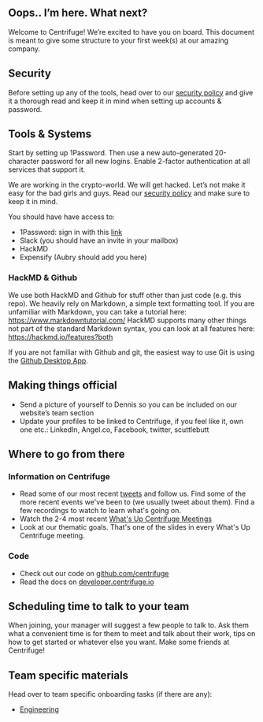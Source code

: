 ## Oops.. I’m here. What next?
Welcome to Centrifuge! We’re excited to have you on board. This document is meant to give some structure to 
your first week(s) at our amazing company.

## Security
Before setting up any of the tools, head over to our [security policy](../security/README.md) and give it a 
thorough read and keep it in mind when setting up accounts & password.

## Tools & Systems
Start by setting up 1Password. Then use a new auto-generated 20-character password for all new logins. Enable 
2-factor authentication at all services that support it.

We are working in the crypto-world. We will get hacked. Let’s not make it easy for the bad girls and guys. 
Read our [security policy](../it/security.md) and make sure to keep it in mind.

You should have have access to:
* 1Password: sign in with this [link](https://centrifuge.1password.com/teamjoin/invitation/5AKDCBAIF5GT3FEUZNQSJ4C2JY)
* Slack (you should have an invite in your mailbox)
* HackMD
* Expensify (Aubry should add you here)

### HackMD & Github
We use both HackMD and Github for stuff other than just code (e.g. this repo). We heavily rely on Markdown, a simple text formatting tool. If you are unfamiliar with Markdown, you can take a tutorial here: https://www.markdowntutorial.com/ HackMD supports many other things not part of the standard Markdown syntax, you can look at all features here: https://hackmd.io/features?both

If you are not familiar with Github and git, the easiest way to use Git is using the [Github Desktop App](https://help.github.com/en/desktop/getting-started-with-github-desktop).

## Making things official
* Send a picture of yourself to Dennis so you can be included on our website’s team section 
* Update your profiles to be linked to Centrifuge, if you feel like it, own one etc.: LinkedIn, Angel.co, Facebook, twitter, scuttlebutt

## Where to go from there
### Information on Centrifuge
* Read some of our most recent [tweets](https://twitter.com/centrifuge) and follow us. Find some of the more recent events we've been to (we usually tweet about them). Find a few recordings to watch to learn what's going on.
* Watch the 2-4 most recent [What's Up Centrifuge Meetings](https://drive.google.com/drive/folders/1BG53gVKi4FBzbkJXTjdMEQw3eLrf8GYp)
* Look at our thematic goals. That's one of the slides in every What's Up Centrifuge meeting.

### Code
* Check out our code on [github.com/centrifuge](https://github.com/centrifuge)
* Read the docs on [developer.centrifuge.io](https://developer.centrifuge.io)

## Scheduling time to talk to your team
When joining, your manager will suggest a few people to talk to. Ask them what a convenient time is for them to meet and talk about their work, tips on how to get started or whatever else you want. Make some friends at Centrifuge!


## Team specific materials
Head over to team specific onboarding tasks (if there are any):
* [Engineering](engineering.md)
